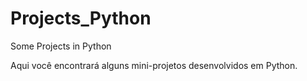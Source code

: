 # Projects_Python
Some Projects in Python

Aqui você encontrará alguns mini-projetos desenvolvidos em Python.
